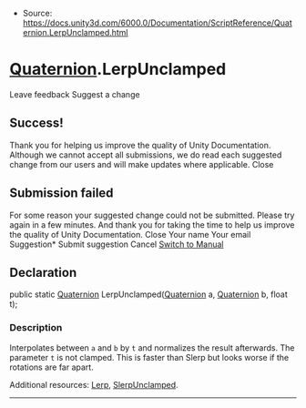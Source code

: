 * Source: https://docs.unity3d.com/6000.0/Documentation/ScriptReference/Quaternion.LerpUnclamped.html

#  [Quaternion](https://docs.unity3d.com/6000.0/Documentation/ScriptReference/Quaternion.html).LerpUnclamped
Leave feedback
Suggest a change
## Success!
Thank you for helping us improve the quality of Unity Documentation. Although we cannot accept all submissions, we do read each suggested change from our users and will make updates where applicable.
Close
## Submission failed
For some reason your suggested change could not be submitted. Please <a>try again</a> in a few minutes. And thank you for taking the time to help us improve the quality of Unity Documentation.
Close
Your name Your email Suggestion* Submit suggestion
Cancel
[Switch to Manual](https://docs.unity3d.com/6000.0/Documentation/Manual/class-Quaternion.html "Go to Quaternion Component in the Manual")
## Declaration
public static [Quaternion](https://docs.unity3d.com/6000.0/Documentation/ScriptReference/Quaternion.html) LerpUnclamped([Quaternion](https://docs.unity3d.com/6000.0/Documentation/ScriptReference/Quaternion.html) a, [Quaternion](https://docs.unity3d.com/6000.0/Documentation/ScriptReference/Quaternion.html) b, float t); 
### Description
Interpolates between `a` and `b` by `t` and normalizes the result afterwards. The parameter `t` is not clamped.
This is faster than Slerp but looks worse if the rotations are far apart.  
  
Additional resources: [Lerp](https://docs.unity3d.com/6000.0/Documentation/ScriptReference/Quaternion.Lerp.html), [SlerpUnclamped](https://docs.unity3d.com/6000.0/Documentation/ScriptReference/Quaternion.SlerpUnclamped.html).
* * *

